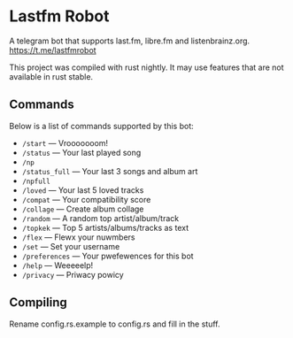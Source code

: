 # Lastfm Robot

A telegram bot that supports last.fm, libre.fm and listenbrainz.org.
https://t.me/lastfmrobot

This project was compiled with rust nightly.
It may use features that are not available in rust stable.

## Commands

Below is a list of commands supported by this bot:

- `/start` — Vrooooooom!
- `/status` — Your last played song
- `/np`
- `/status_full` — Your last 3 songs and album art
- `/npfull`
- `/loved` — Your last 5 loved tracks
- `/compat` — Your compatibility score
- `/collage` — Create album collage
- `/random` — A random top artist/album/track
- `/topkek` — Top 5 artists/albums/tracks as text
- `/flex` — Flewx your nuwmbers
- `/set` — Set your username
- `/preferences` — Your pwefewences for this bot
- `/help` — Weeeeelp!
- `/privacy` — Priwacy powicy

## Compiling

Rename config.rs.example to config.rs and fill in the stuff.

